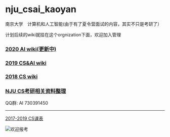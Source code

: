 # nju_csai_kaoyan

南京大学　计算机和人工智能(由于有了夏令营面试的内容，其实不只是考研了）

计划后续的wiki就挂在这个orgnization下面，欢迎加入管理

### [2020 AI wiki(更新中)](https://github.com/nju-kaoyan/nju_ai_20/wiki)

### [2019 CS&AI wiki](https://github.com/ThyrixYang/nju_cs_kaoyan_19/wiki)

### [2018 CS wiki](https://github.com/ThyrixYang/nju_cs_kaoyan/wiki)

### [NJU CS考研相关资料整理](https://github.com/JackeyLea/NJUCS)

QQ群: AI 730391450 

---

[2017-2019 CS课表](https://github.com/nju-kaoyan/nju_csai_kaoyan/blob/master/2017-2019kebiao.zip)

![](https://github.com/ThyrixYang/nju_cs_kaoyan_19/blob/master/pic2.jpg "欢迎报考")
